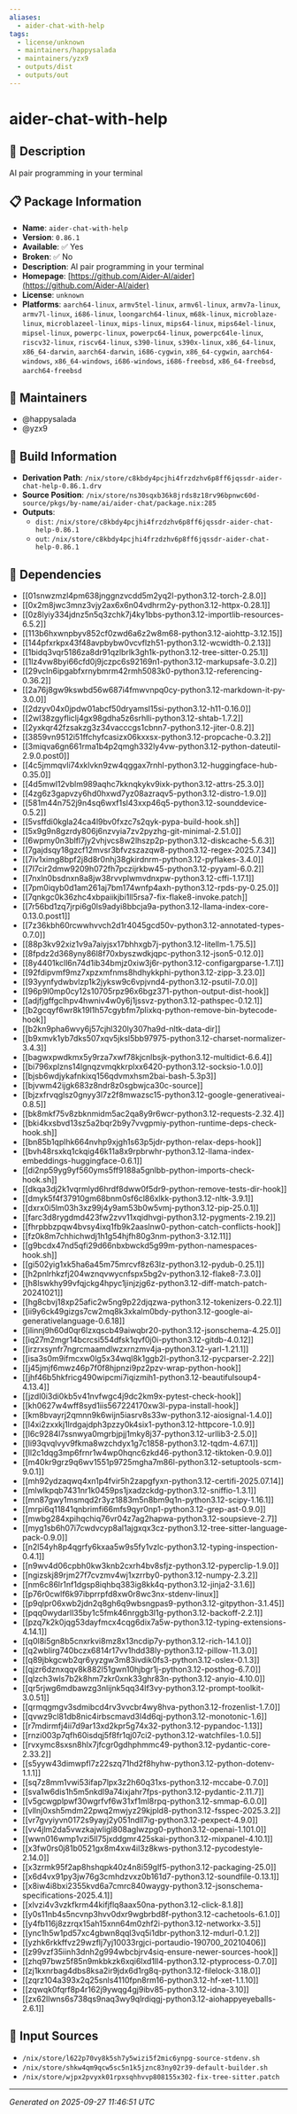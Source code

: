 ```yaml
---
aliases:
  - aider-chat-with-help
tags:
  - license/unknown
  - maintainers/happysalada
  - maintainers/yzx9
  - outputs/dist
  - outputs/out
---
```


# aider-chat-with-help

## 📝 Description

AI pair programming in your terminal

## 📋 Package Information

- **Name**: `aider-chat-with-help`
- **Version**: `0.86.1`
- **Available**: ✅ Yes
- **Broken**: ✅ No
- **Description**: AI pair programming in your terminal
- **Homepage**: [https://github.com/Aider-AI/aider](https://github.com/Aider-AI/aider)
- **License**: `unknown`
- **Platforms**: `aarch64-linux`, `armv5tel-linux`, `armv6l-linux`, `armv7a-linux`, `armv7l-linux`, `i686-linux`, `loongarch64-linux`, `m68k-linux`, `microblaze-linux`, `microblazeel-linux`, `mips-linux`, `mips64-linux`, `mips64el-linux`, `mipsel-linux`, `powerpc-linux`, `powerpc64-linux`, `powerpc64le-linux`, `riscv32-linux`, `riscv64-linux`, `s390-linux`, `s390x-linux`, `x86_64-linux`, `x86_64-darwin`, `aarch64-darwin`, `i686-cygwin`, `x86_64-cygwin`, `aarch64-windows`, `x86_64-windows`, `i686-windows`, `i686-freebsd`, `x86_64-freebsd`, `aarch64-freebsd`
## 👥 Maintainers

- @happysalada
- @yzx9


## 🔧 Build Information

- **Derivation Path**: `/nix/store/c8kbdy4pcjhi4frzdzhv6p8ff6jqssdr-aider-chat-help-0.86.1.drv`
- **Source Position**: `/nix/store/ns30sqxb36k8jrds8z18rv96bpnwc60d-source/pkgs/by-name/ai/aider-chat/package.nix:285`
- **Outputs**:
  - `dist`:  `/nix/store/c8kbdy4pcjhi4frzdzhv6p8ff6jqssdr-aider-chat-help-0.86.1`
  - `out`:  `/nix/store/c8kbdy4pcjhi4frzdzhv6p8ff6jqssdr-aider-chat-help-0.86.1`

## 🔗 Dependencies

- [[01snwzmzl4pm638jnggnzvcdd5m2yq2l-python3.12-torch-2.8.0]]
- [[0x2m8jwc3mnz3vjy2ax6x6n04vdhrm2y-python3.12-httpx-0.28.1]]
- [[0z8lyiy334jdnz5n5q3zchk7j4ky1bbs-python3.12-importlib-resources-6.5.2]]
- [[113b6hxwnpbyv852cf0zwd6a6z2w8m68-python3.12-aiohttp-3.12.15]]
- [[144pfxrkpx43f48avpbybw0vcvflzh51-python3.12-wcwidth-0.2.13]]
- [[1bidq3vqr5186za8dr91qzlbrlk3gh1k-python3.12-tree-sitter-0.25.1]]
- [[1lz4vw8byi66cfd0j9jczpc6s92169n1-python3.12-markupsafe-3.0.2]]
- [[29vcln6ipgabfxrnybmrm42rmh5083k0-python3.12-referencing-0.36.2]]
- [[2a76j8gw9kswbd56w687i4fmwvnpq0cy-python3.12-markdown-it-py-3.0.0]]
- [[2dzyv04x0jpdw01abcf50dryamsl15si-python3.12-h11-0.16.0]]
- [[2wl38zgyfliclj4gx98gdha5z6srhlli-python3.12-shtab-1.7.2]]
- [[2yxkqr42fzsakzg3z34vacccgs1cbnn7-python3.12-jiter-0.8.2]]
- [[3859vn9512i51ffchyfcasizx06kxxsx-python3.12-propcache-0.3.2]]
- [[3miqva6gn661rma1b4p2qmgh332ly4vw-python3.12-python-dateutil-2.9.0.post0]]
- [[4c5jmmqvli74xklvkn9zw4qggax7rnhl-python3.12-huggingface-hub-0.35.0]]
- [[4d5mwl12vblm989aqhc7kknqkykv9ixk-python3.12-attrs-25.3.0]]
- [[4zg6z3gapvzy6hd0hxwd7yz08azraqv5-python3.12-distro-1.9.0]]
- [[581m44n752j9n4sq6wxf1sl43xxp46q5-python3.12-sounddevice-0.5.2]]
- [[5vsffdi0kgla24ca4l9bv0fxzc7s2qyk-pypa-build-hook.sh]]
- [[5x9g9n8gzrdy806j6nzvyia7zv2pyzhg-git-minimal-2.51.0]]
- [[6wpmy0n3blfl7jy2vhjvcs8w2lhszp2p-python3.12-diskcache-5.6.3]]
- [[7gajdsqy18gzcf12mvsr3bfvzszazqw8-python3.12-regex-2025.7.34]]
- [[7iv1ximg8bpf2j8d8r0nhj38gkirdnrm-python3.12-pyflakes-3.4.0]]
- [[7l7cir2dmw9209h072fh7pczijrkbw45-python3.12-pyyaml-6.0.2]]
- [[7nxln0bsdnxn8a8jw38rvvplwmvdnxpw-python3.12-cffi-1.17.1]]
- [[7pm0iqyb0d1am261aj7bm174wnfp4axh-python3.12-rpds-py-0.25.0]]
- [[7qnkgc0k36zhc4xbpaiikjbi1ll5rsa7-fix-flake8-invoke.patch]]
- [[7r56bd1zq7jrpi6g0ls9adyi8bbcja9a-python3.12-llama-index-core-0.13.0.post1]]
- [[7z36kbh60rcwwhvvch2d1r4045gcd50v-python3.12-annotated-types-0.7.0]]
- [[88p3kv92xiz1v9a7aiyjsx17bhhxgb7j-python3.12-litellm-1.75.5]]
- [[8fpdz2d368yny86l8f70xbyszwdkjqpc-python3.12-json5-0.12.0]]
- [[8y4401kcll6n74d1ib34bmjz0xiw3j6r-python3.12-configargparse-1.7.1]]
- [[92fdipvmf9mz7xpzxmfnms8hdhykkphi-python3.12-zipp-3.23.0]]
- [[93yynfydwbvlzp1k2jyksw9c6vpjvnd4-python3.12-psutil-7.0.0]]
- [[96p9l0mp0cy12s10705rpz96x6bgz371-python-output-dist-hook]]
- [[adjfjgffgclhpv4hwniv4w0y6j1jssvz-python3.12-pathspec-0.12.1]]
- [[b2gcqyf6wr8k19l1h57cgybfm7plixkq-python-remove-bin-bytecode-hook]]
- [[b2kn9pha6wvy6j57cjhl320ly307ha9d-nltk-data-dir]]
- [[b9xmvk1yb7dks507xqv5jksl5bb97975-python3.12-charset-normalizer-3.4.3]]
- [[bagwxpwdkmx5y9rza7xwf78kjcnlbsjk-python3.12-multidict-6.6.4]]
- [[bi796xplzns14lgnqzvmqkkrplxx6420-python3.12-socksio-1.0.0]]
- [[bjsb6wdjykafnkixq156qdvmxhsm2bai-bash-5.3p3]]
- [[bjvwm42ijgk683z8ndr8z0sgbwjca30c-source]]
- [[bjzxfrvqglsz0gnyy3l7z2f8mwazsc15-python3.12-google-generativeai-0.8.5]]
- [[bk8mkf75v8zbknmidm5ac2qa8y9r6wcr-python3.12-requests-2.32.4]]
- [[bki4kxsbvd13sz5a2bqr2b9y7vvgpmiy-python-runtime-deps-check-hook.sh]]
- [[bn85b1qplhk664nvhp9xjgh1s63p5jdr-python-relax-deps-hook]]
- [[bvh48rsxkq1ckqig46k11a8x9rpbrwhr-python3.12-llama-index-embeddings-huggingface-0.6.1]]
- [[di2np59yg9yf560yms5ff9188a5gnlbb-python-imports-check-hook.sh]]
- [[dkqa3dj2k1vqrmlyd6hrdf8dww0f5dr9-python-remove-tests-dir-hook]]
- [[dmyk5f4f37910gm68bnm0sf6cl86xlkk-python3.12-nltk-3.9.1]]
- [[dxrx0i5lm03h3xz99j4y9am53b0w5vmj-python3.12-pip-25.0.1]]
- [[farc3d8rygdmd423fw2zvv11xqidhvgi-python3.12-pygments-2.19.2]]
- [[fhrpbbzpqw4bvsy4ixq1fb9k2aaslnw0-python-catch-conflicts-hook]]
- [[fz0k8m7chhichwdj1h1g54hjfh80g3nm-python3-3.12.11]]
- [[g9bcdx47nd5qfi29d66nbxbwckd5g99m-python-namespaces-hook.sh]]
- [[gi502yig1xk5ha6a45m75mrcvf8z63lz-python3.12-pydub-0.25.1]]
- [[h2pnlrhkzfj204wznqvwycnfspx5bg2v-python3.12-flake8-7.3.0]]
- [[h8lswkhy99vfqjckg4hpyc1jinjzjg6z-python3.12-diff-match-patch-20241021]]
- [[hg8cbvj18xp25afic2w5ng9p22djqzwa-python3.12-tokenizers-0.22.1]]
- [[ii9y6ck49gizgs7cw2mq8k3xkalm0bdy-python3.12-google-ai-generativelanguage-0.6.18]]
- [[ilinnj9h60d0qr6lzxqscb49aiwqbr20-python3.12-jsonschema-4.25.0]]
- [[iq27m2mgr14bcrcsi554dfsk1qvf0j0i-python3.12-gitdb-4.0.12]]
- [[irzrxsynfr7ngrcmaamdlwzxrnzmv4ja-python3.12-yarl-1.21.1]]
- [[isa3s0m9ifmcxw0lg5x34wql8k1ggb2l-python3.12-pycparser-2.22]]
- [[j45jmjf6mwz46p7f0f8hjpnzi9pz2pzv-wrap-python-hook]]
- [[jhf46b5hkfricg490wipcmi7iqizmih1-python3.12-beautifulsoup4-4.13.4]]
- [[jzdl0i3di0kb5v41nvfwgc4j9dc2km9x-pytest-check-hook]]
- [[kh0627w4wff8syd1iis567224170xw3l-pypa-install-hook]]
- [[km8bvayrj2qmnn9k6wijn5iasrv8s33w-python3.12-aiosignal-1.4.0]]
- [[l4xi2zxxkj1lrdgajdph3pzzy0k4six1-python3.12-httpcore-1.0.9]]
- [[l6c9284l7ssnwya0mgrbjpjj1mky8j37-python3.12-urllib3-2.5.0]]
- [[li93qvqlvyv9fkma8wzchdyx1g7c1858-python3.12-tqdm-4.67.1]]
- [[ll2c1dqg3mp6frnr1w4wp0hqnc6zkd46-python3.12-tiktoken-0.9.0]]
- [[m40kr9grz9q6wv1551p9725mgha7m86l-python3.12-setuptools-scm-9.0.1]]
- [[mh92ydzaqwq4xn1p4fvir5h2zapgfyxn-python3.12-certifi-2025.07.14]]
- [[mlwlkpqb7431nr1k0459ps1jxadzckdg-python3.12-sniffio-1.3.1]]
- [[mn87gwy1msmqd2r3yz1883m5n8bm9q1n-python3.12-scipy-1.16.1]]
- [[mrpi6q11841qnbrimfi66mfs9qyr0np1-python3.12-grep-ast-0.9.0]]
- [[mwbg284xpihqchiq76vr04z7ag2hapwa-python3.12-soupsieve-2.7]]
- [[myg1sb6h07i7cwdvcyp8al1ajgxqx3cz-python3.12-tree-sitter-language-pack-0.9.0]]
- [[n2l54yh8p4qgrfy6kxaa5w9s5fy1vzlc-python3.12-typing-inspection-0.4.1]]
- [[n9wv4d06cpbh0kw3knb2cxrh4bv8sfjz-python3.12-pyperclip-1.9.0]]
- [[ngizskj89rjm27f7cvzmv4wj1xzrrby0-python3.12-numpy-2.3.2]]
- [[nm6c86lr1nf1dgsp8iqhbq383ig8kk4q-python3.12-jinja2-3.1.6]]
- [[p76r0cwlf6k97ibprrpfd8xw0r8wc3nx-stdenv-linux]]
- [[p9qlpr06xwb2jdn2q8gh6q9wbsngpas9-python3.12-gitpython-3.1.45]]
- [[pqq0wydarll35by1c5fmk46nrggb3l1g-python3.12-backoff-2.2.1]]
- [[pzq7k2k0jqg53dayfmcx4cqg6dix7a5w-python3.12-typing-extensions-4.14.1]]
- [[q0l8i5gn8b5cnxrkvi8mz8x13ncdip7y-python3.12-rich-14.1.0]]
- [[q2wblirg740bczx6814r17vv1hdd38ly-python3.12-pillow-11.3.0]]
- [[q89jbkgcwb2qr6yyzgw3m83ivdik0fs3-python3.12-oslex-0.1.3]]
- [[qjzr6dznxqqv8k882l51gwn10hjbgr1j-python3.12-posthog-6.7.0]]
- [[qlzch3wls7b2k8hm7zkr0xnk33ghr83n-python3.12-anyio-4.10.0]]
- [[qr5rjwg6mdbawzg3nlijnk5qq34lf3vy-python3.12-prompt-toolkit-3.0.51]]
- [[qrmqgmgv3sdmibcd4rv3vvcbr4wy8hva-python3.12-frozenlist-1.7.0]]
- [[qvwz9cl81db8nic4irbscmavd3l4d6qj-python3.12-monotonic-1.6]]
- [[r7mdirmfj4ii7d9ar13xd2kpr5g74x32-python3.12-pypandoc-1.13]]
- [[rnzi003p7qfh60isdqj5f8fr1qj07ci2-python3.12-watchfiles-1.0.5]]
- [[rvxymc8sxsn8hlx7jfcgr0gdhphmmc49-python3.12-pydantic-core-2.33.2]]
- [[s5yyw43dimwpfl7z22szq71hd2f8hyhw-python3.12-python-dotenv-1.1.1]]
- [[sq7z8mm1vwi53ifap7lpx3z2h60q31xs-python3.12-mccabe-0.7.0]]
- [[sva1w6dis1h5m5nkdl9a74ixjahr7fps-python3.12-pydantic-2.11.7]]
- [[v5gcwgplpwf30wgrfvf6w31xf1ml8rpq-python3.12-smmap-6.0.0]]
- [[vllnj0xsh5mdm22pwq2mwjyz29kjpld8-python3.12-fsspec-2025.3.2]]
- [[vr7gvyiyvn0172s9yayj2y051ndll7ig-python3.12-pexpect-4.9.0]]
- [[vv4jlm2da5vwzkajwligl808aglwzpg0-python3.12-openai-1.101.0]]
- [[wwn016wmp1vzi5ll75jxddgmr425skai-python3.12-mixpanel-4.10.1]]
- [[x3fw0rs0j81b0521gx8m4xw4il3z8kws-python3.12-pycodestyle-2.14.0]]
- [[x3zrmk95f2ap8hshqpk40z4n8i59glf5-python3.12-packaging-25.0]]
- [[x6d4vx91py3jw76g3cmhdzvxz0b161d7-python3.12-soundfile-0.13.1]]
- [[x8iw4i8bxi2355kvd6a7cmrc840waygy-python3.12-jsonschema-specifications-2025.4.1]]
- [[xlvzi4v3vzkfkrm44kifjflq8aax50na-python3.12-click-8.1.8]]
- [[y0s11nb4s5ncvnp3hvv0dxr9wgbrbd8f-python3.12-cachetools-6.1.0]]
- [[y4fb116j8zzrqx15ah15xnn64m0zhf2i-python3.12-networkx-3.5]]
- [[ync1h5w1pd57xc4gbwn8qql3vq5i1dbr-python3.12-mdurl-0.1.2]]
- [[yzhk6rkkffvz29wzflj7yj10033rgjci-portaudio-190700_20210406]]
- [[z99vzf35iinh3dnh2g994wbcbjrv4siq-ensure-newer-sources-hook]]
- [[zhq97bwz5f85n9mkbkzk6xqi6lxd1ll4-python3.12-ptyprocess-0.7.0]]
- [[zj1kxnrbag4dbs8ksa2ir9jdx6d1rg8q-python3.12-filelock-3.18.0]]
- [[zqrz104a393x2q25snls4110fpn8rm16-python3.12-hf-xet-1.1.10]]
- [[zqwqk0fqrf8p4r162j9ywqg4gj9ibv85-python3.12-idna-3.10]]
- [[zx62llwns6s738qs9naq3wy9qlrdiqgj-python3.12-aiohappyeyeballs-2.6.1]]

## 📁 Input Sources

- `/nix/store/l622p70vy8k5sh7y5wizi5f2mic6ynpg-source-stdenv.sh`
- `/nix/store/shkw4qm9qcw5sc5n1k5jznc83ny02r39-default-builder.sh`
- `/nix/store/wjpx2pvyxk01rpxsqhhvvp808155x302-fix-tree-sitter.patch`

---
*Generated on 2025-09-27 11:46:51 UTC*
